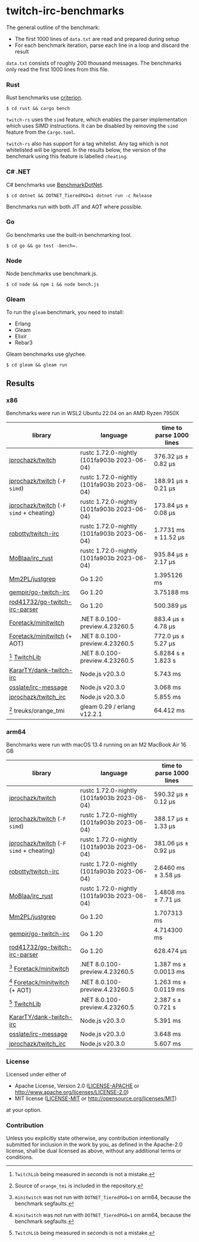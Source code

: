 # twitch-irc-benchmarks

The general outline of the benchmark:
- The first 1000 lines of `data.txt` are read and prepared during setup
- For each benchmark iteration, parse each line in a loop and discard the result

`data.txt` consists of roughly 200 thousand messages. The benchmarks only read the first 1000 lines from this file.

### Rust

Rust benchmarks use [criterion](https://github.com/bheisler/criterion.rs).

```
$ cd rust && cargo bench
```

`twitch-rs` uses the `simd` feature, which enables the parser implementation which uses SIMD instructions.
It can be disabled by removing the `simd` feature from the `Cargo.toml`.

`twitch-rs` also has support for a tag whitelist. Any tag which is not whitelisted will be ignored.
In the results below, the version of the benchmark using this feature is labelled `cheating`.

### C# .NET

C# benchmarks use [BenchmarkDotNet](https://github.com/dotnet/BenchmarkDotNet).

```
$ cd dotnet && DOTNET_TieredPGO=1 dotnet run -c Release
```

Benchmarks run with both JIT and AOT where possible.

### Go

Go benchmarks use the built-in benchmarking tool.

```
$ cd go && go test -bench=.
```

### Node

Node benchmarks use benchmark.js.

```
$ cd node && npm i && node bench.js
```

### Gleam

To run the `gleam` benchmark, you need to install:
- Erlang
- Gleam
- Elixir
- Rebar3

Gleam benchmarks use glychee.

```
$ cd gleam && gleam run
```


## Results

### x86

Benchmarks were run in WSL2 Ubuntu 22.04 on an AMD Ryzen 7950X

| library                                                                                                                         | language                                    | time to parse 1000 lines |
| ------------------------------------------------------------------------------------------------------------------------------- | ------------------------------------------- | ------------------------ |
| [jprochazk/twitch](https://github.com/jprochazk/twitch-rs/tree/f58e4cd5576a174724d371013651f569ad3a973d)                        | rustc 1.72.0-nightly (101fa903b 2023-06-04) | 376.32 µs ± 0.82 µs      |
| [jprochazk/twitch](https://github.com/jprochazk/twitch-rs/tree/f58e4cd5576a174724d371013651f569ad3a973d) (`-F simd`)            | rustc 1.72.0-nightly (101fa903b 2023-06-04) | 188.91 µs ± 0.21 µs      |
| [jprochazk/twitch](https://github.com/jprochazk/twitch-rs/tree/f58e4cd5576a174724d371013651f569ad3a973d) (`-F simd` + cheating) | rustc 1.72.0-nightly (101fa903b 2023-06-04) | 173.84 µs ± 0.08 µs      |
| [robotty/twitch-irc](https://github.com/robotty/twitch-irc-rs/tree/v5.0.0)                                                      | rustc 1.72.0-nightly (101fa903b 2023-06-04) | 1.7731 ms ± 11.52 µs     |
| [MoBlaa/irc_rust](https://github.com/MoBlaa/irc_rust/tree/4ae66fb3176b1d46cec6764f1a76aa6e9673d08b)                             | rustc 1.72.0-nightly (101fa903b 2023-06-04) | 935.84 µs ± 2.17 µs      |
| [Mm2PL/justgrep](https://github.com/Mm2PL/justgrep/tree/v0.0.6)                                                                 | Go 1.20                                     | 1.395126 ms              |
| [gempir/go-twitch-irc](https://github.com/jprochazk/go-twitch-irc/tree/v4.2.0)                                                  | Go 1.20                                     | 3.75188 ms               |
| [rod41732/go-twitch-irc-parser](https://github.com/rod41732/go-twitch-irc-parser/tree/v0.0.3.1)                                 | Go 1.20                                     | 500.389 µs               |
| [Foretack/minitwitch](https://github.com/jprochazk/minitwitch-bench/tree/a5d2c7b7f5717ff00e6a2f29fd1c0099ff02a59d)              | .NET 8.0.100-preview.4.23260.5              | 883.4 µs ± 4.78 µs       |
| [Foretack/minitwitch](https://github.com/jprochazk/minitwitch-bench/tree/a5d2c7b7f5717ff00e6a2f29fd1c0099ff02a59d) (+ AOT)      | .NET 8.0.100-preview.4.23260.5              | 772.0 µs ± 5.27 µs       |
| [^2] [TwitchLib](https://github.com/TwitchLib/TwitchLib)                                                                        | .NET 8.0.100-preview.4.23260.5              | 5.8284 s ± 1.823 s       |
| [KararTY/dank-twitch-irc](https://github.com/KararTY/dank-twitch-irc/tree/v6.0.0)                                               | Node.js v20.3.0                             | 5.743 ms                 |
| [osslate/irc-message](https://github.com/osslate/irc-message/tree/v3.0.1)                                                       | Node.js v20.3.0                             | 3.068 ms                 |
| [jprochazk/twitch_irc](https://github.com/jprochazk/twitch_irc/tree/0.11.2)                                                     | Node.js v20.3.0                             | 5.855 ms                 |
| [^3] treuks/orange_tmi                                                                                                               | gleam 0.29 / erlang v12.2.1                 | 64.412 ms                |

### arm64

Benchmarks were run with macOS 13.4 running on an M2 MacBook Air 16 GB

| library                                                                                                                         | language                                    | time to parse 1000 lines |
| ------------------------------------------------------------------------------------------------------------------------------- | ------------------------------------------- | ------------------------ |
| [jprochazk/twitch](https://github.com/jprochazk/twitch-rs/tree/f58e4cd5576a174724d371013651f569ad3a973d)                        | rustc 1.72.0-nightly (101fa903b 2023-06-04) | 590.32 µs ± 0.12 µs      |
| [jprochazk/twitch](https://github.com/jprochazk/twitch-rs/tree/f58e4cd5576a174724d371013651f569ad3a973d) (`-F simd`)            | rustc 1.72.0-nightly (101fa903b 2023-06-04) | 388.17 µs ± 1.33 µs      |
| [jprochazk/twitch](https://github.com/jprochazk/twitch-rs/tree/f58e4cd5576a174724d371013651f569ad3a973d) (`-F simd` + cheating) | rustc 1.72.0-nightly (101fa903b 2023-06-04) | 381.06 µs ± 0.92 µs      |
| [robotty/twitch-irc](https://github.com/robotty/twitch-irc-rs/tree/v5.0.0)                                                      | rustc 1.72.0-nightly (101fa903b 2023-06-04) | 2.6460 ms ± 3.58 µs      |
| [MoBlaa/irc_rust](https://github.com/MoBlaa/irc_rust/tree/4ae66fb3176b1d46cec6764f1a76aa6e9673d08b)                             | rustc 1.72.0-nightly (101fa903b 2023-06-04) | 1.4808 ms ± 7.71 µs      |
| [Mm2PL/justgrep](https://github.com/Mm2PL/justgrep/tree/v0.0.6)                                                                 | Go 1.20                                     | 1.707313 ms              |
| [gempir/go-twitch-irc](https://github.com/jprochazk/go-twitch-irc/tree/v4.2.0)                                                  | Go 1.20                                     | 4.714300 ms              |
| [rod41732/go-twitch-irc-parser](https://github.com/rod41732/go-twitch-irc-parser/tree/v0.0.3.1)                                 | Go 1.20                                     | 628.474 µs               |
| [^1] [Foretack/minitwitch](https://github.com/jprochazk/minitwitch-bench/tree/a5d2c7b7f5717ff00e6a2f29fd1c0099ff02a59d)             | .NET 8.0.100-preview.4.23260.5              | 1.387 ms ± 0.0013 ms     |
| [^1] [Foretack/minitwitch](https://github.com/jprochazk/minitwitch-bench/tree/a5d2c7b7f5717ff00e6a2f29fd1c0099ff02a59d) (+ AOT)     | .NET 8.0.100-preview.4.23260.5              | 1.263 ms ± 0.0119 ms     |
| [^2] [TwitchLib](https://github.com/TwitchLib/TwitchLib)                                                                            | .NET 8.0.100-preview.4.23260.5              | 2.387 s ± 0.721 s        |
| [KararTY/dank-twitch-irc](https://github.com/KararTY/dank-twitch-irc/tree/v6.0.0)                                               | Node.js v20.3.0                             | 5.391 ms                 |
| [osslate/irc-message](https://github.com/osslate/irc-message/tree/v3.0.1)                                                       | Node.js v20.3.0                             | 3.648 ms                 |
| [jprochazk/twitch_irc](https://github.com/jprochazk/twitch_irc/tree/0.11.2)                                                     | Node.js v20.3.0                             | 5.607 ms                 |


[^1]: `minitwitch` was not run with `DOTNET_TieredPGO=1` on arm64, because the benchmark segfaults.

[^2]: `TwitchLib` being measured in _seconds_ is not a mistake.

[^3]: Source of `orange_tmi` is included in the repository.

### License

Licensed under either of

- Apache License, Version 2.0
  ([LICENSE-APACHE](LICENSE-APACHE) or http://www.apache.org/licenses/LICENSE-2.0)
- MIT license
  ([LICENSE-MIT](LICENSE-MIT) or http://opensource.org/licenses/MIT)

at your option.

### Contribution

Unless you explicitly state otherwise, any contribution intentionally submitted
for inclusion in the work by you, as defined in the Apache-2.0 license, shall be
dual licensed as above, without any additional terms or conditions.
